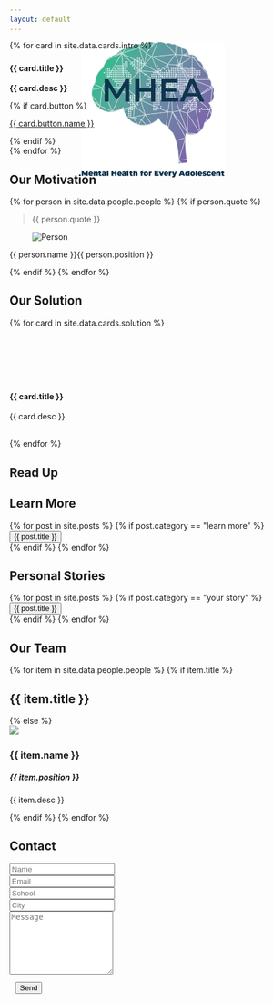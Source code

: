 ```yaml
---
layout: default
---
```


<header class="masthead bg-primary text-white text-center">
    <div class="container">
        <img class="img-fluid mb-5 pt-5 pb-5 d-block mx-auto" src="assets/img/logo.png" width="50%">
    </div>
</header>

<section id="intro" class="container" style="margin-top: -300px">
    <div class="row">
    {% for card in site.data.cards.intro %}
        <div class="col-md col-sm-12">
            <div class="card bg-light">
                <div class="card-body text-center">
                    <h3 class="card-title text-primary"><i class="fas fa-{{ card.symbol }}"></i></h3>
                    <h4 class="card-title text-primary"><b>{{ card.title }}</b></h4>
                    <p class="card-text"><b>{{ card.desc }}</b></p>
                    {% if card.button %}
                        <p class="card-text">
                            <a href="{{ card.button.link }}" class="btn btn-primary">{{ card.button.name }}</a>
                        </p>
                    {% endif %}
                </div>
            </div>
        </div>
    {% endfor %}
    </div>
</section>

<section id="motivation">
    <div class="container">
        <h1 class="display-3 text-primary text-center">Our Motivation</h1>
        <div class="row">
            {% for person in site.data.people.people %}
                {% if person.quote %}
                <div class="col">
                    <div class="box-testimony">
                        <blockquote >
                        <p>{{ person.quote }}</p>
                        </blockquote>
                        <div class="author">
                        <figure><img src="assets/img/people/{{ person.image }}" alt="Person"></figure>
                        <p>{{ person.name }}<span class="subtext">{{ person.position }}</span></p>
                        </div>
                    </div>
                </div>
                {% endif %}
            {% endfor %}
        </div>
    </div>
</section>

<section id="solution">
    <div class="container">
    <h1 class="display-3 p-5 text-white text-center">Our Solution</h1>
    <div class="row">
        {% for card in site.data.cards.solution %}
        <div class="col-md-6 col-sm-12">
        <div class="card text-white mb-3" style="background-color: transparent; border: none">
            <div class="card-body">
            <h1 class="card-title" style="font-size: 80px"><i class="fas fa-{{ card.symbol }}"></i></h1>
            <h4 class="card-title"><b>{{ card.title }}</b></h4>
            <p class="card-text">{{ card.desc }}</p>
            </div>
        </div>
        </div>
        <br>
        {% endfor %}
    </div>
    </div>
</section>

<section id="read" class="container">
    <h1 class="display-3 p-5 text-primary text-center">Read Up</h1>
    <!-- <div style="margin: 10px" class="text-center mt-4"> -->
    <div class="row">
    <div class="col-md-6 col-sm-12 text-center align-items-stretch pb-5">
        <h1 class="display-6 p-4 mb-5">Learn More</h1>
        {% for post in site.posts %}
        {% if post.category == "learn more" %}
            <a href="{{ post.url }}">
                <button type="button" class="btn btn-lg btn-primary btn-block">
                    {{ post.title }}
                </button>
            </a>
            <br/>
        {% endif %}
        {% endfor %}
    </div>
    <div class="col-md-6 col-sm-12 text-center align-items-stretch pb-5">
        <h1 class="display-6 p-4 mb-5">Personal Stories</h1>
        {% for post in site.posts %}
        {% if post.category == "your story" %}
            <a href="{{ post.url }}">
                <button type="button" class="btn btn-lg btn-primary btn-block">
                    {{ post.title }}
                </button>
            </a>
            <br/>
        {% endif %}
        {% endfor %}
    </div>
    </div>
</section>

<section id="team" class="container text-center">
    <h1 class="display-3 p-5 text-primary">Our Team</h1>
    <div class="row">
    {% for item in site.data.people.people %}
        {% if item.title %}
        </div>
        <h1 class="display-4 p-5 mb-5">{{ item.title }}</h1>
        <div class="row">
        {% else %}
        <div class="col-md-{{ item.size | default: 3 }} col-sm-12 d-flex align-items-stretch pb-5">
            <div class="card mb-5">
            <img src="assets/img/people/{{ item.image }}">
            <div class="card-body mt-5">
                <h3 class="card-title">{{ item.name }}</h3>
                <h5 class="card-subtitle mb-2">{{ item.position }}</h5>
                <p class="card-text">{{ item.desc }}</p>
            </div>
            </div>
        </div>
        {% endif %}
    {% endfor %}
    </div>
</section>

<section id="contact" class="text-center">
    <div class="container">
    <h1 class="display-3 p-5 text-white">Contact</h1>
    <div class="row-md-4">
        <form method="POST" action="https://formspree.io/contact@projectmhea.org">
        <div class="row">
            <div class="col m-2">
            <input type="text" name="name" class="form-control" placeholder="Name">
            </div>
            <div class="col m-2">
            <input type="email" name="email" class="form-control" placeholder="Email">
            </div>
        </div>
        <div class="row">
            <div class="col m-2">
            <input type="text" name="school" class="form-control" placeholder="School"/>
            </div>
            <div class="col m-2">
            <input type="text" name="city" class="form-control" placeholder="City"/>
            </div>
        </div>
        <textarea type="text" name="message" class="form-control m-2" rows="7" placeholder="Message"></textarea>
        <div style="margin: 10px" class="text-center mt-4">
            <button class="btn btn-primary" type="submit">Send<i class="fas fa-paper-plane ml-2"></i></button>
        </div>
        </form>
    </div>
    </div>
</section>

